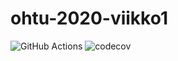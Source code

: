 # ohtu-2020-viikko1

![GitHub Actions](https://github.com/vuorenkoski/ohtu-2020-viikko1/workflows/Java%20CI%20with%20Gradle/badge.svg)
![codecov](https://codecov.io/gh/vuorenkoski/ohtu-2020-viikko1/branch/main/graph/badge.svg?token=XE3FT4KKDK)
